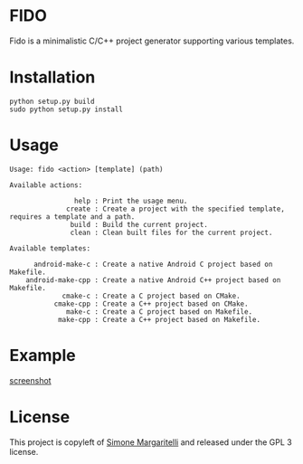FIDO
==

Fido is a minimalistic C/C++ project generator supporting various templates.

Installation
==

    python setup.py build
    sudo python setup.py install

Usage
==

    Usage: fido <action> [template] (path)

    Available actions:

                    help : Print the usage menu.
                  create : Create a project with the specified template, requires a template and a path.
                   build : Build the current project.
                   clean : Clean built files for the current project.

    Available templates:

          android-make-c : Create a native Android C project based on Makefile.
        android-make-cpp : Create a native Android C++ project based on Makefile.
                 cmake-c : Create a C project based on CMake.
               cmake-cpp : Create a C++ project based on CMake.
                  make-c : Create a C project based on Makefile.
                make-cpp : Create a C++ project based on Makefile.

Example
==

[screenshot](https://github.com/evilsocket/fido/raw/master/screenshot.png)

License
==

This project is copyleft of [Simone Margaritelli](http://www.evilsocket.net/) and released under the GPL 3 license.